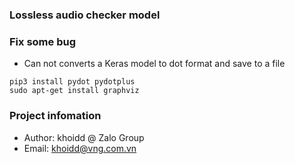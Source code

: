 ### Lossless audio checker model


### Fix some bug

- Can not converts a Keras model to dot format and save to a file

```
pip3 install pydot pydotplus
sudo apt-get install graphviz
```

### Project infomation

- Author: khoidd @ Zalo Group
- Email: khoidd@vng.com.vn